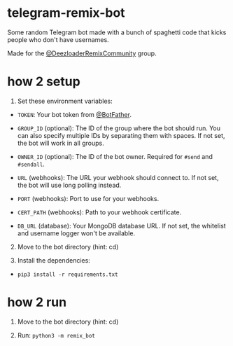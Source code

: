 # telegram-remix-bot

Some random Telegram bot made with a bunch of spaghetti code that kicks people who don't have usernames.

Made for the [@DeezloaderRemixCommunity](https://t.me/DeezloaderRemixCommunity) group.

# how 2 setup

1. Set these environment variables:

- `TOKEN`: Your bot token from [@BotFather](https://t.me/BotFather).

- `GROUP_ID` (optional): The ID of the group where the bot should run. You can also specify multiple IDs by separating them with spaces. If not set, the bot will work in all groups.

- `OWNER_ID` (optional): The ID of the bot owner. Required for `#send` and `#sendall`.

- `URL` (webhooks): The URL your webhook should connect to. If not set, the bot will use long polling instead.

- `PORT` (webhooks): Port to use for your webhooks.

- `CERT_PATH` (webhooks): Path to your webhook certificate.

- `DB_URL` (database): Your MongoDB database URL. If not set, the whitelist and username logger won't be available.

2. Move to the bot directory (hint: cd)

3. Install the dependencies:

- `pip3 install -r requirements.txt`

# how 2 run

1. Move to the bot directory (hint: cd)

2. Run: `python3 -m remix_bot`
